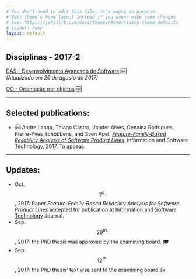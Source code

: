 ```yaml
---
# You don't need to edit this file, it's empty on purpose.
# Edit theme's home layout instead if you wanna make some changes
# See: https://jekyllrb.com/docs/themes/#overriding-theme-defaults
# layout: home
layout: default
---
```

[das_page]: /lectures/das/plano_das_2017_2.html
[oo_page]: /plano_oo_2017_2.html

## Disciplinas - 2017-2

[DAS - Desenvolvimento Avançado de Software][das_page] :new:  
*(Atualizado em 26 de agosto de 2017)*

[OO - Orientação por objetos][oo_page] :new:

--------------------------------------------------------------------------------
## Selected publications:

* :new: Andre Lanna, Thiago Castro, Vander Alves, Genaina Rodrigues,
  Pierre-Yves Schobbens, and Sven Apel. _[Feature-Family-Based Reliability
Analysis of Software Product Lines][ist2017]._ Information and Software
Technology, 2017. To appear.   

--------------------------------------------------------------------------------
## Updates:  

* Oct. $$ 1^{st.}$$, 2017: Paper _Feature-Family-Based Reliability Analysis for
  Software Product Lines_ accepted for publication at [Information and
Software Technology][ist] Journal. 
* Sep. $$29^{th.}$$, 2017: the PhD thesis was approved by the examining board.
  :mortar_board:
* Sep. $$12^{th.}$$, 2017: the PhD thesis' text was sent to the examining
  board.:+1:




[ist]: https://www.journals.elsevier.com/information-and-software-technology/
[ist2017]: http://ow.ly/DZeZ30fBFcF
